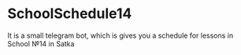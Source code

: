 # SchoolSchedule14
It is a small telegram bot, which is gives you a schedule for lessons in School №14 in Satka
